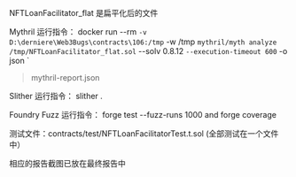 NFTLoanFacilitator_flat 是扁平化后的文件

Mythril 运行指令：
docker run --rm `
  -v D:\derniere\Web3Bugs\contracts\106:/tmp `
  -w /tmp `
  mythril/myth analyze /tmp/NFTLoanFacilitator_flat.sol `
    --solv 0.8.12 `
    --execution-timeout 600 `
    -o json `
> mythril-report.json

Slither 运行指令： 
slither .

Foundry Fuzz 运行指令：
forge test --fuzz-runs 1000 and
forge coverage 

测试文件：contracts/test/NFTLoanFacilitatorTest.t.sol (全部测试在一个文件中）

相应的报告截图已放在最终报告中
